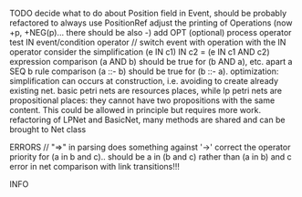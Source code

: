 TODO
decide what to do about Position field in Event, should be probably refactored to always use PositionRef
adjust the printing of Operations (now +p, +NEG(p)... there should be also -) 
add OPT (optional) process operator
test IN event/condition operator
// switch event with operation with the IN operator
consider the simplification (e IN c1) IN c2 = (e IN c1 AND c2) 
expression comparison (a AND b) should be true for (b AND a), etc. apart a SEQ b
rule comparison (a ::- b) should be true for (b ::- a).
optimization: simplification can occurs at construction, i.e. avoiding to create already existing net.
basic petri nets are resources places, while lp petri nets are propositional places: they cannot have two propositions with the same content. This could be allowed in principle but requires more work. 
refactoring of LPNet and BasicNet, many methods are shared and can be brought to Net class

ERRORS
// "=>" in parsing does something against '->' 
correct the operator priority for (a in b and c).. should be a in (b and c) rather than (a in b) and c
error in net comparison with link transitions!!!

INFO


